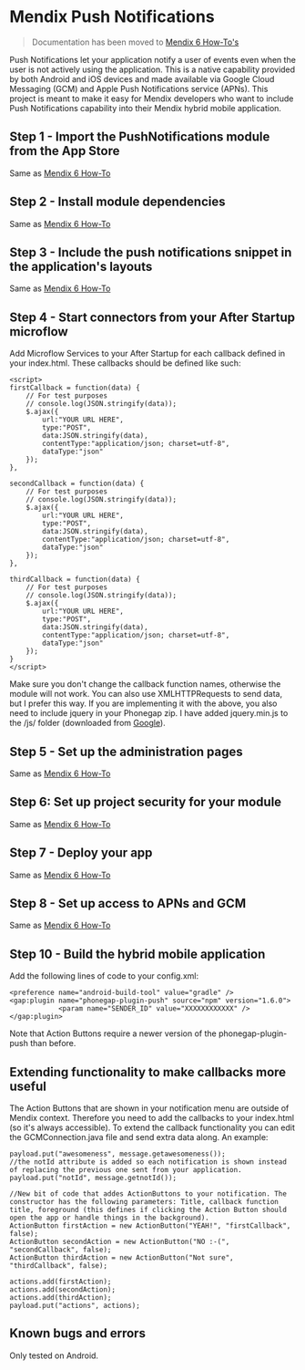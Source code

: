 # Mendix Push Notifications

> Documentation has been moved to [Mendix 6 How-To's](https://world.mendix.com/display/howto6/Push+Notifications)

Push Notifications let your application notify a user of events even when the user is not actively using the application. This is a native capability provided by both Android and iOS devices and made available via Google Cloud Messaging (GCM) and Apple Push Notifications service (APNs). This project is meant to make it easy for Mendix developers who want to include Push Notifications capability into their Mendix hybrid mobile application.

## Step 1 - Import the PushNotifications module from the App Store

Same as [Mendix 6 How-To](https://world.mendix.com/display/public/howto6/Implementation+Guide)

## Step 2 - Install module dependencies

Same as [Mendix 6 How-To](https://world.mendix.com/display/public/howto6/Implementation+Guide)

## Step 3 - Include the push notifications snippet in the application's layouts

Same as [Mendix 6 How-To](https://world.mendix.com/display/public/howto6/Implementation+Guide)

## Step 4 - Start connectors from your After Startup microflow

Add Microflow Services to your After Startup for each callback defined in your index.html. These callbacks should be defined like such:

```		  
<script>
firstCallback = function(data) {
    // For test purposes
    // console.log(JSON.stringify(data));
    $.ajax({
        url:"YOUR URL HERE",
        type:"POST",
        data:JSON.stringify(data),
        contentType:"application/json; charset=utf-8",
        dataType:"json"
    });
},

secondCallback = function(data) {
    // For test purposes
    // console.log(JSON.stringify(data));                
    $.ajax({
        url:"YOUR URL HERE",
        type:"POST",
        data:JSON.stringify(data),
        contentType:"application/json; charset=utf-8",
        dataType:"json"
    });               
},

thirdCallback = function(data) {
    // For test purposes
    // console.log(JSON.stringify(data));                
    $.ajax({
        url:"YOUR URL HERE",
        type:"POST",
        data:JSON.stringify(data),
        contentType:"application/json; charset=utf-8",
        dataType:"json"
    });        
}
</script> 
  ```
Make sure you don't change the callback function names, otherwise the module will not work. You can also use XMLHTTPRequests to send data, but I prefer this way. If you are implementing it with the above, you also need to include jquery in your Phonegap zip. I have added jquery.min.js to the /js/ folder (downloaded from [Google](https://ajax.googleapis.com/ajax/libs/jquery/1.12.4/jquery.min.js)).

## Step 5 - Set up the administration pages

Same as [Mendix 6 How-To](https://world.mendix.com/display/public/howto6/Implementation+Guide)

## Step 6: Set up project security for your module

Same as [Mendix 6 How-To](https://world.mendix.com/display/public/howto6/Implementation+Guide)

## Step 7 - Deploy your app

Same as [Mendix 6 How-To](https://world.mendix.com/display/public/howto6/Implementation+Guide)

## Step 8 - Set up access to APNs and GCM

Same as [Mendix 6 How-To](https://world.mendix.com/display/public/howto6/Implementation+Guide)

## Step 10 - Build the hybrid mobile application

Add the following lines of code to your config.xml:

```
<preference name="android-build-tool" value="gradle" />
<gap:plugin name="phonegap-plugin-push" source="npm" version="1.6.0">
            <param name="SENDER_ID" value="XXXXXXXXXXXX" />
</gap:plugin>
```

Note that Action Buttons require a newer version of the phonegap-plugin-push than before.

## Extending functionality to make callbacks more useful

The Action Buttons that are shown in your notification menu are outside of Mendix context. Therefore you need to add the callbacks to your index.html (so it's always accessible). To extend the callback functionality you can edit the GCMConnection.java file and send extra data along. An example:

```
payload.put("awesomeness", message.getawesomeness());
//the notId attribute is added so each notification is shown instead of replacing the previous one sent from your application.
payload.put("notId", message.getnotId());

//New bit of code that addes ActionButtons to your notification. The constructor has the following parameters: Title, callback function title, foreground (this defines if clicking the Action Button should open the app or handle things in the background).
ActionButton firstAction = new ActionButton("YEAH!", "firstCallback", false);
ActionButton secondAction = new ActionButton("NO :-(", "secondCallback", false);
ActionButton thirdAction = new ActionButton("Not sure", "thirdCallback", false);

actions.add(firstAction);
actions.add(secondAction);
actions.add(thirdAction);
payload.put("actions", actions);
```

## Known bugs and errors

Only tested on Android.
